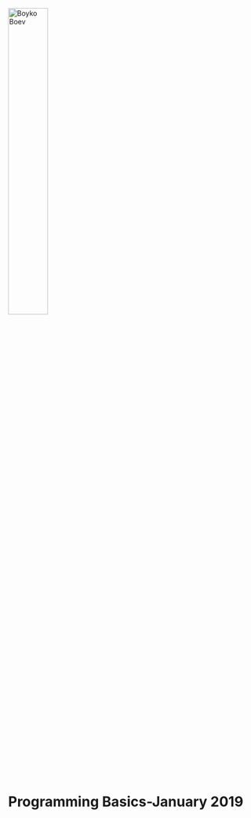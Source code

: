 <html>
  <head>
  </head>
  <body>
     <img src="https://encrypted-tbn0.gstatic.com/images?q=tbn:ANd9GcTGv8lCeUR-D2A7hlAN4c9DNJJQsmW18ZbYzGpkc10SD6h6nvo0" alt="Boyko Boev" width = 40% heigh = 40%>
     <h1 >Programming Basics-January 2019</h1> 
  </body>
</html>
